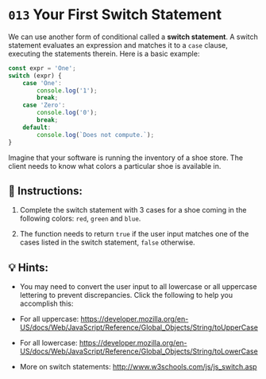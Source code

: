 # `013` Your First Switch Statement

We can use another form of conditional called a **switch statement**.  A switch statement evaluates an expression and matches it to a `case` clause, executing the statements therein.  Here is a basic example:

```js
const expr = 'One';
switch (expr) {
    case 'One':
        console.log('1');
        break;
    case 'Zero':
        console.log('0');
        break;
    default:
        console.log(`Does not compute.`);    
}
```

Imagine that your software is running the inventory of a shoe store. The client needs to know what colors a particular shoe is available in.

## 📝 Instructions:

1. Complete the switch statement with 3 cases for a shoe coming in the following colors: `red`, `green` and `blue`.

2. The function needs to return `true` if the user input matches one of the cases listed in the switch statement, `false` otherwise.

## 💡 Hints:

+ You may need to convert the user input to all lowercase or all uppercase lettering to prevent discrepancies.  Click the following to help you accomplish this:

+ For all uppercase: https://developer.mozilla.org/en-US/docs/Web/JavaScript/Reference/Global_Objects/String/toUpperCase

+ For all lowercase: https://developer.mozilla.org/en-US/docs/Web/JavaScript/Reference/Global_Objects/String/toLowerCase

+ More on switch statements: http://www.w3schools.com/js/js_switch.asp
